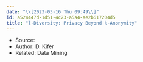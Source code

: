 ```yaml
---
date: "\\[2023-03-16 Thu 09:49\\]"
id: a524447d-1d51-4c23-a5a4-ae2b617204d5
title: "l-Diversity: Privacy Beyond k-Anonymity"
---
```


- Source:
- Author: D. Kifer
- Related: Data Mining
